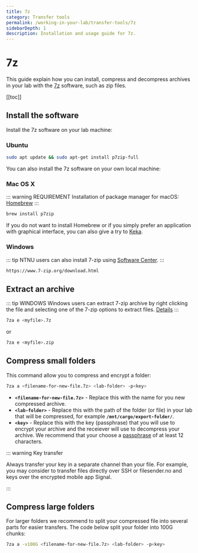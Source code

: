 ```yaml
---
title: 7z
category: Transfer tools
permalink: /working-in-your-lab/transfer-tools/7z
sidebarDepth: 1
description: Installation and usage guide for 7z.
---
```


# 7z

This guide explain how you can install, compress and decompress archives in your lab with the [7z](https://www.7-zip.org/7z.html) software, such as zip files.

[[toc]]

## Install the software

Install the 7z software on your lab machine:

### Ubuntu

```bash
sudo apt update && sudo apt-get install p7zip-full
```

You can also install the 7z software on your own local machine:

### Mac OS X

::: warning REQUIREMENT
Installation of package manager for macOS: [Homebrew](https://brew.sh/)
:::

```bash
brew install p7zip
```

If you do not want to install Homebrew or if you simply prefer an application with graphical interface, you can also give a try to [Keka](https://www.keka.io/en/).

### Windows

::: tip
NTNU users can also install 7-zip using [Software Center](https://innsida.ntnu.no/wiki/-/wiki/English/Software+overview).
:::

```bash
https://www.7-zip.org/download.html
```

## Extract an archive

::: tip WINDOWS
Windows users can extract 7-zip archive by right clicking the file and selecting one of the 7-zip options to extract files. [Details](https://www.google.no/search?q=how+to+unpack+7z+windows)
:::

```bash
7za e <myfile>.7z
```

or

```bash
7za e <myfile>.zip
```

## Compress small folders

This command allow you to compress and encrypt a folder:

```bash
7za a <filename-for-new-file.7z> <lab-folder> -p<key>
```

- **`<filename-for-new-file.7z>`** - Replace this with the name for you new compressed archive.
- **`<lab-folder>`** - Replace this with the path of the folder (or file) in your lab that will be compressed, for example **`/mnt/cargo/export-folder/`**.
- **`<key>`** - Replace this with the key (passphrase) that you will use to encrypt your archive and the receiever will use to decompress your archive. We recommend that your choose a [passphrase](/getting-started/configure-ssh/#_3-2-design-a-passphrase) of at least 12 characters.

::: warning Key transfer

Always transfer your key in a separate channel than your file. For example, you may consider to transfer files directly over SSH or filesender.no and keys over the encrypted mobile app Signal.

:::

## Compress large folders

For larger folders we recommend to split your compressed file into several parts for easier transfers. The code below split your folder into 100G chunks:

```bash
7za a -v100G <filename-for-new-file.7z> <lab-folder> -p<key>
```
